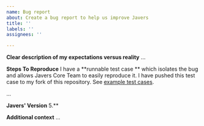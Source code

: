 ```yaml
---
name: Bug report
about: Create a bug report to help us improve Javers
title: ''
labels: ''
assignees: ''

---
```


**Clear description of my expectations versus reality**
...


**Steps To Reproduce**
I have a **runnable test case ** which isolates the bug and allows Javers Core Team to easily reproduce it. I have pushed this test case to my fork of this repository.
See [example test cases](https://github.com/javers/javers/tree/master/javers-core/src/test/groovy/org/javers/core/cases). 

...


**Javers' Version**
5.**


**Additional context**
...
